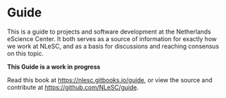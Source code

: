 
# Guide

This is a guide to projects and software development at the Netherlands eScience Center. It both serves as a source of information for exactly how we work at NLeSC, and as a basis for discussions and reaching consensus on this topic.

**This Guide is a work in progress**

Read this book at https://nlesc.gitbooks.io/guide, or view the source and contribute at https://github.com/NLeSC/guide.
